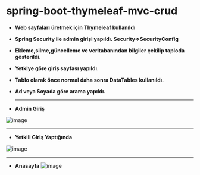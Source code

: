 # spring-boot-thymeleaf-mvc-crud

- **Web sayfaları üretmek için Thymeleaf kullanıldı**
- **Spring Security ile admin girişi yapıldı. Security=>SecurityConfig**
- **Ekleme,silme,güncelleme ve veritabanından bilgiler çekilip taploda gösterildi.**
- **Yetkiye göre giriş sayfası yapıldı.**
- **Tablo olarak önce normal daha sonra DataTables kullanıldı.**
- **Ad veya Soyada göre arama yapıldı.**

  *****
- **Admin Giriş**
  
![image](https://github.com/cengizselvi/spring-boot-thymeleaf-mvc-crud/assets/56098690/0ac7e0d1-5e10-4e32-b43c-dccc3d642448)

****

- **Yetkili Giriş Yaptığında**


![image](https://github.com/cengizselvi/spring-boot-thymeleaf-mvc-crud/assets/56098690/86819c91-ce42-40ee-ae2d-9147f3061b0c)



****


- **Anasayfa**
![image](https://github.com/cengizselvi/spring-boot-thymeleaf-mvc-crud/assets/56098690/6c4ad8c4-a35c-4066-a928-577732a4d13e)


